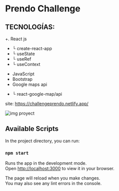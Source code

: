 # Prendo Challenge

## TECNOLOGÍAS: 
+. React js
 - └ create-react-app
 - └ useState
 - └ useRef
 - └ useContext
+ JavaScript
+ Bootstrap
+ Google maps api
 - └ react-google-map/api
 

site: https://challengeprendo.netlify.app/

![img proyect](https://user-images.githubusercontent.com/84545725/209751974-988dc6a5-e323-4338-81f5-a797d18a8b04.jpg)

## Available Scripts

In the project directory, you can run:

### `npm start`

Runs the app in the development mode.\
Open [http://localhost:3000](http://localhost:3000) to view it in your browser.

The page will reload when you make changes.\
You may also see any lint errors in the console.

